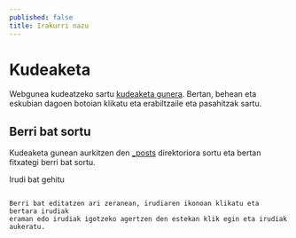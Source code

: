 ```yaml
---
published: false
title: Irakurri nazu
---
```


Kudeaketa
=========

Webgunea kudeatzeko sartu [kudeaketa
gunera](http://prose.io/#lakaxita/lakaxita.github.io). Bertan, behean eta
eskubian dagoen botoian klikatu eta erabiltzaile eta pasahitzak sartu.


Berri bat sortu
---------------

Kudeaketa gunean aurkitzen den
[_posts](http://prose.io/#lakaxita/lakaxita.github.io/tree/master/_posts)
direktoriora sortu eta bertan fitxategi berri bat sortu.

Irudi bat gehitu
~~~~~~~~~~~~~~~~

Berri bat editatzen ari zeranean, irudiaren ikonoan klikatu eta bertara irudiak
eraman edo irudiak igotzeko agertzen den estekan klik egin eta irudiak
aukeratu.

